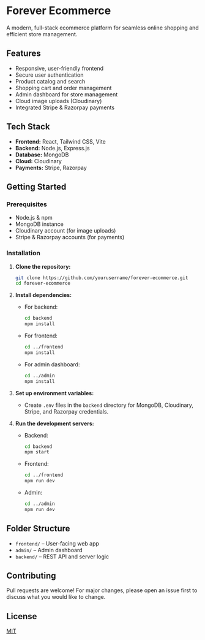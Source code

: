 # Forever Ecommerce

A modern, full-stack ecommerce platform for seamless online shopping and efficient store management.

## Features
- Responsive, user-friendly frontend
- Secure user authentication
- Product catalog and search
- Shopping cart and order management
- Admin dashboard for store management
- Cloud image uploads (Cloudinary)
- Integrated Stripe & Razorpay payments

## Tech Stack
- **Frontend:** React, Tailwind CSS, Vite
- **Backend:** Node.js, Express.js
- **Database:** MongoDB
- **Cloud:** Cloudinary
- **Payments:** Stripe, Razorpay

## Getting Started

### Prerequisites
- Node.js & npm
- MongoDB instance
- Cloudinary account (for image uploads)
- Stripe & Razorpay accounts (for payments)

### Installation

1. **Clone the repository:**
   ```bash
   git clone https://github.com/yourusername/forever-ecommerce.git
   cd forever-ecommerce
   ```

2. **Install dependencies:**
   - For backend:
     ```bash
     cd backend
     npm install
     ```
   - For frontend:
     ```bash
     cd ../frontend
     npm install
     ```
   - For admin dashboard:
     ```bash
     cd ../admin
     npm install
     ```

3. **Set up environment variables:**
   - Create `.env` files in the `backend` directory for MongoDB, Cloudinary, Stripe, and Razorpay credentials.

4. **Run the development servers:**
   - Backend:
     ```bash
     cd backend
     npm start
     ```
   - Frontend:
     ```bash
     cd ../frontend
     npm run dev
     ```
   - Admin:
     ```bash
     cd ../admin
     npm run dev
     ```

## Folder Structure
- `frontend/` – User-facing web app
- `admin/` – Admin dashboard
- `backend/` – REST API and server logic

## Contributing
Pull requests are welcome! For major changes, please open an issue first to discuss what you would like to change.

## License
[MIT](LICENSE)
